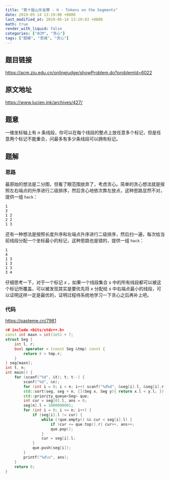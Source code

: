 ```yaml
---
title: "第十届山东省赛 - H - Tokens on the Segments"
date: 2019-05-14 13:19:00 +0800
last_modified_at: 2019-05-14 13:19:43 +0800
math: true
render_with_liquid: false
categories: ["ACM", "贪心"]
tags: ["题解", "思维", "贪心"]
---
```


## 题目链接

https://acm.zju.edu.cn/onlinejudge/showProblem.do?problemId=6022

## 原文地址

https://www.lucien.ink/archives/427/

## 题意

一维坐标轴上有 $n$ 条线段，你可以在每个线段的整点上放任意多个标记，但是任意两个标记不能重合，问最多有多少条线段可以拥有标记。

## 题解

### 思路

最原始的想法是二分图，但看了眼范围放弃了，考虑贪心。简单的贪心想法就是按照左右端点的升序进行二级排序，然后贪心地依次靠左放点，这种思路显然不对，提供一组 `hack`：

```
1
3
1 2
2 2
1 3
```

还有一种想法是按照长度升序和左端点升序进行二级排序，然后扫一遍，每次给当前线段分配一个坐标最小的标记，这种思路也是错的，提供一组 `hack`：

```
1
4
1 3
1 3
1 3
3 4
```

仔细思考一下，对于一个标记 $x$ ，如果一个线段集合 $s$ 中的所有线段都可以被这个标记所覆盖，可以被发现其实是要优先将 $x$ 分配给 $s$ 中右端点最小的线段，可以证明这样一定是最优的，证明过程待系统地学习一下贪心之后再补上吧。

### 代码

https://pasteme.cn/7981

```cpp
## include <bits/stdc++.h>
const int maxn = int(1e5) + 7;
struct Seg {
    int l, r;
    bool operator < (const Seg &tmp) const {
        return r > tmp.r;
    }
} seg[maxn];
int t, n;
int main() {
    for (scanf("%d", &t); t; t--) {
        scanf("%d", &n);
        for (int i = 0; i < n; i++) scanf("%d%d", &seg[i].l, &seg[i].r);
        std::sort(seg, seg + n, [](Seg x, Seg y){ return x.l < y.l; });
        std::priority_queue<Seg> que;
        int cur = seg[0].l, ans = 0;
        seg[n].l = 1000000001;
        for (int i = 0; i <= n; i++) {
            if (seg[i].l != cur) {
                while (!que.empty() && cur < seg[i].l) {
                    if (cur <= que.top().r) cur++, ans++;
                    que.pop();
                }
                cur = seg[i].l;
            }
            que.push(seg[i]);
        }
        printf("%d\n", ans);
    }
    return 0;
}
```
